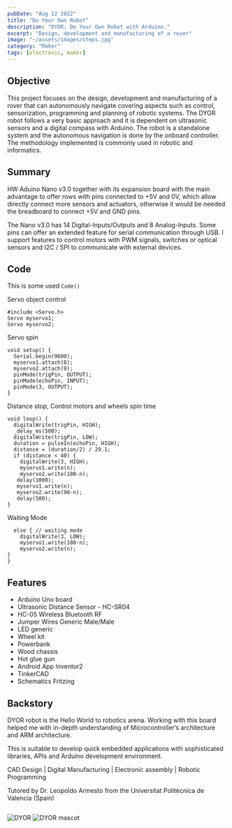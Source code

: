 ```yaml
---
pubDate: "Aug 12 2022"
title: "Do Your Own Robot"
description: "DYOR: Do Your Own Robot with Arduino."
excerpt: "Design, development and manufacturing of a rover"
image: "~/assets/images/steps.jpg"
category: "Maker"
tags: [electronic, maker]
---
```

## Objective

This project focuses on the design, development and manufacturing of a rover that can autonomously navigate covering aspects such as control, sensorization, programming and planning of robotic systems. The DYOR robot follows a very basic approach and it is dependent on ultrasonic sensors and a digital compass with Arduino. The robot is a standalone system and the autonomous navigation is done by the onboard controller. The methodology implemented is commonly used in robotic and informatics.

## Summary 

HW Aduino Nano v3.0 together with its expansion board with the main advantage to offer rows with pins connected to +5V and 0V, which allow directly connect more sensors and actuators, otherwise it would be needed the breadboard to connect +5V and GND pins.

The Nano v3.0 has 14 Digital-Inputs/Outputs and 8 Analog-Inputs. Some pins can offer an extended feature for serial communication through USB. I support features to control motors with PWM signals, switches or optical sensors and I2C / SPI to communicate with external devices.

## Code
This is some used `Code()` 

Servo object control 
```
#include <Servo.h> 
Servo myservo1;
Servo myservo2;
```
Servo spin
```
void setup() {
  Serial.begin(9600);
  myservo1.attach(8);
  myservo2.attach(9);
  pinMode(trigPin, OUTPUT);
  pinMode(echoPin, INPUT);
  pinMode(3, OUTPUT);
}
```
Distance stop, Control motors and wheels spin time
```
void loop() {
  digitalWrite(trigPin, HIGH);
  _delay_ms(500);
  digitalWrite(trigPin, LOW);
  duration = pulseIn(echoPin, HIGH);
  distance = (duration/2) / 29.1;        
  if (distance < 40) { 
    digitalWrite(3, HIGH);
    myservo1.write(n); 
    myservo2.write(180-n);
   delay(1000);  
   myservo1.write(n);
   myservo2.write(90-n);
   delay(500);
}
```
Waiting Mode
```
  else { // waiting mode
    digitalWrite(3, LOW);
    myservo1.write(180-n);
    myservo2.write(n);
}
}
```
## Features

* Arduino Uno board
* Ultrasonic Distance Sensor - HC-SR04
* HC-05 Wireless Bluetooth RF 
* Jumper Wires Generic Male/Male 
* LED generic
* Wheel kit 
* Powerbank 
* Wood chassis
* Hot glue gun
* Android App Inventor2
* TinkerCAD
* Schematics Fritzing

## Backstory
DYOR robot is the Hello World to robotics arena. Working with this board helped me with in-depth understanding of Microcontroller’s architecture and ARM architecture. 

This is suitable to develop quick embedded applications with sophisticated libraries, APIs and Arduino development environment.

CAD Design | Digital Manufacturing | Electronic assembly | Robotic Programming

Tutored by Dr. Leopoldo Armesto from the Universitat Politècnica de Valencia (Spain)


<a href="https://unsplash.com/photos/zP7X_B86xOg" rel="some text"><img src="/resources/_gen/images/dyor1.PNG" alt="" /></a>

![DYOR](dyor1.PNG)
![DYOR mascot]()
